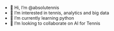 - 👋 Hi, I’m @absolutennis
- 👀 I’m interested in tennis, analytics and big data
- 🌱 I’m currently learning python
- 💞️ I’m looking to collaborate on AI for Tennis
